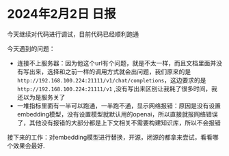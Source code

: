 # 2024年2月2日 日报

今天继续对代码进行调试，目前代码已经顺利跑通

今天遇到的问题：

- 连接不上服务器：因为他这个url有个问题，就是不太一样，而且文档里面并没有写出来，选择和之前一样的调用方式就会出问题，我们原来的是 `http://192.168.100.224:21111/v1/chat/completions`，这边要求的是 `http://192.168.100.224:21111/v1` ,没有写出来区别让我耗了很多时间，我还以为是服务关了
- 一堆指标里面有一半可以跑通，一半跑不通，显示网络报错：原因是没有设置embedding模型，没有设置模型就默认用的openai，所以直接就报网络错误了，其他没有报错的大部分都是上下文相关不需要构建知识库，所以不会报错

接下来的工作：对embedding模型进行替换，开源，闭源的都拿来尝试，看看哪个效果会最好.
